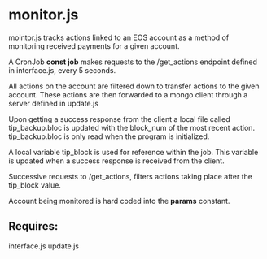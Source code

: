 # monitor.js

mointor.js tracks actions linked to an EOS account as a method of monitoring received payments for a given account. 


A CronJob **const job** makes requests to the /get_actions endpoint defined in interface.js, every 5 seconds.

All actions on the account are filtered down to transfer actions to the given account. These actions are then forwarded to a mongo client through a server defined in update.js

Upon getting a success response from the client a local file called tip_backup.bloc is updated with the block_num of the most recent action.
tip_backup.bloc is only read when the program is initialized.

A local variable tip_block is used for reference within the job.
This variable is updated when a success response is received from the client.

Successive requests to /get_actions, filters actions taking place after the tip_block value.

Account being monitored is hard coded into the **params** constant.

## Requires:

interface.js
update.js

